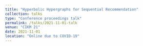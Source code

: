 ```yaml
---
title: "Hyperbolic Hypergraphs for Sequential Recommendation"
collection: talks
type: "Conference proceedings talk"
permalink: /talks/2021-11-01-talk
venue: "CIKM 21"
date: 2021-11-01
location: "Online due to COVID-19"
---
```



